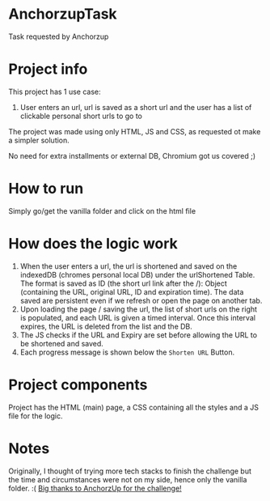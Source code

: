 # AnchorzupTask
Task requested by Anchorzup

# Project info
This project has 1 use case:
1. User enters an url, url is saved as a short url and the user has a list of clickable personal short urls to go to

The project was made using only HTML, JS and CSS, as requested ot make a simpler solution.

No need for extra installments or external DB, Chromium got us covered ;)

# How to run
Simply go/get the vanilla folder and click on the html file

# How does the logic work
1. When the user enters a url, the url is shortened and saved on the indexedDB (chromes personal local DB) under the urlShortened Table.
   The format is saved as ID (the short url link after the /): Object (containing the URL, original URL, ID and expiration time).
   The data saved are persistent even if we refresh or open the page on another tab.
3. Upon loading the page / saving the url, the list of short urls on the right is populated, and each URL is given a timed interval. Once this interval expires, the URL is deleted from the list and the DB.
4. The JS checks if the URL and Expiry are set before allowing the URL to be shortened and saved.
5. Each progress message is shown below the `Shorten URL` Button.

# Project components
Project has the HTML (main) page, a CSS containing all the styles and a JS file for the logic.

# Notes
Originally, I thought of trying more tech stacks to finish the challenge but the time and circumstances were not on my side, hence only the vanilla folder. :(
<ins>Big thanks to AnchorzUp for the challenge!</ins>
